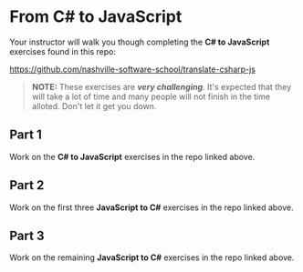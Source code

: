 # From C# to JavaScript 

Your instructor will walk you though completing the **C# to JavaScript** exercises found in this repo:

https://github.com/nashville-software-school/translate-csharp-js

> **NOTE:** These exercises are **_very challenging_**. It's expected that they will take a lot of time and many people will not finish in the time alloted. Don't let it get you down.

## Part 1

Work on the **C# to JavaScript** exercises in the repo linked above.

## Part 2

Work on the first three **JavaScript to C#** exercises in the repo linked above.

## Part 3

Work on the remaining **JavaScript to C#** exercises in the repo linked above.
